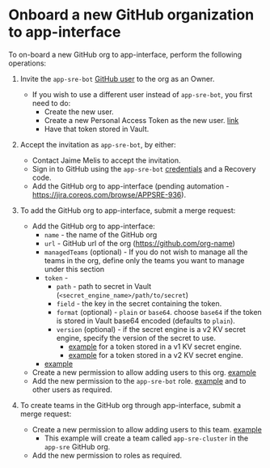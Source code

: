 # Onboard a new GitHub organization to app-interface

To on-board a new GitHub org to app-interface, perform the following operations:

1. Invite the `app-sre-bot` [GitHub user](https://github.com/app-sre-bot) to the org as an Owner.
    * If you wish to use a different user instead of `app-sre-bot`, you first need to do:
        * Create the new user.
        * Create a new Personal Access Token as the new user. [link](https://github.com/settings/tokens)
        * Have that token stored in Vault.

2. Accept the invitation as `app-sre-bot`, by either:
    * Contact Jaime Melis to accept the invitation.
    * Sign in to GitHub using the `app-sre-bot` [credentials](https://vault.devshift.net/ui/vault/secrets/app-sre/show/creds/github-app-sre-bot) and a Recovery code.
    * Add the GitHub org to app-interface (pending automation - https://jira.coreos.com/browse/APPSRE-936).

3. To add the GitHub org to app-interface, submit a merge request:
    * Add the GitHub org to app-interface:
        * `name` - the name of the GitHub org
        * `url` - GitHub url of the org (https://github.com/org-name)
        * `managedTeams` (optional) - If you do not wish to manage all the teams in the org, define only the teams you want to manage under this section
        * `token` -
            * `path` - path to secret in Vault (`<secret_engine_name>/path/to/secret`)
            * `field` - the key in the secret containing the token.
            * `format` (optional) - `plain` or `base64`. choose `base64` if the token is stored in Vault base64 encoded (defaults to `plain`).
            * `version` (optional) - if the secret engine is a v2 KV secret engine, specify the version of the secret to use.
                * [example](/data/dependencies/github/app-sre.yml#L11-13) for a token stored in a v1 KV secret engine.
                * [example](/data/dependencies/github/cs-sre.yml#L11-14) for a token stored in a v2 KV secret engine.
        * [example](/data/dependencies/github/app-sre.yml)
    * Create a new permission to allow adding users to this org. [example](/data/teams/app-sre/permissions/github-app-sre.yml)
    * Add the new permission to the `app-sre-bot` role. [example](/data/teams/app-sre/roles/app-sre-github-bot.yml#L8) and to other users as required.

4. To create teams in the GitHub org through app-interface, submit a merge request:
    * Create a new permission to allow adding users to this team. [example](/data/openshift/app-sre/permissions/auth.yml)
        * This example will create a team called `app-sre-cluster` in the `app-sre` GitHub org.
    * Add the new permission to roles as required.
